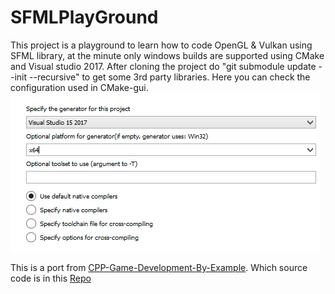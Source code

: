 # SFMLPlayGround

This project is a playground to learn how to code OpenGL & Vulkan using SFML library, at the minute only windows builds are supported using CMake and Visual studio 2017.
After cloning the project do "git submodule update --init --recursive" to get some 3rd party libraries.
Here you can check the configuration used in CMake-gui.
![](https://raw.githubusercontent.com/Seryusjj/SFMLPlayGround/master/howToBuild.png)


This is a port from [CPP-Game-Development-By-Example](https://www.packtpub.com/web-development/c-game-development-example?utm_source=Github&utm_medium=Repository&utm_campaign=9781789535303). Which source code is in this [Repo](https://github.com/PacktPublishing/CPP-Game-Development-By-Example)